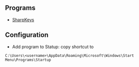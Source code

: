
## Programs

* [SharpKeys](https://github.com/randyrants/sharpkeys/)


## Configuration
* Add program to Statup: copy shortcut to 
```
C:\Users\<username>\AppData\Roaming\Microsoft\Windows\Start Menu\Programs\Startup
```
